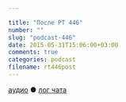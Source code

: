 ```yaml
---

title: "После РТ 446"
number: ""
slug: "podcast-446"
date: 2015-05-31T15:06:00+03:00
comments: true
categories: podcast
filename: rt446post
---
```

[аудио](http://cdn.radio-t.com/rt446post.mp3) ● [лог чата](http://chat.radio-t.com/logs/radio-t-446.html)
<audio src="http://cdn.radio-t.com/rt446post.mp3" preload="none"></audio>

